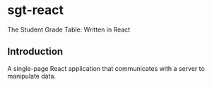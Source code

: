 # sgt-react

The Student Grade Table: Written in React

## Introduction

A single-page React application that communicates with a server to manipulate data.

